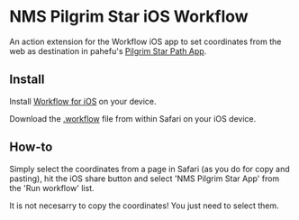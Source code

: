 # NMS Pilgrim Star iOS Workflow
An action extension for the Workflow iOS app to set coordinates from the web as destination in pahefu's [Pilgrim Star Path App](https://pahefu.github.io/pilgrimstarpath/).

## Install
Install [Workflow for iOS](https://www.workflow.is/) on your device.

Download the [.workflow](https://github.com/donswelt/NMS-Pilgrim-Star-iOS-Workflow/blob/master/NMS%20Pilgrim%20Star%20App.wflow) file from within Safari on your iOS device.

## How-to
Simply select the coordinates from a page in Safari (as you do for copy and pasting), hit the iOS share button and select 'NMS Pilgrim Star App' from the 'Run workflow' list.

It is not necesarry to copy the coordinates! You just need to select them.
